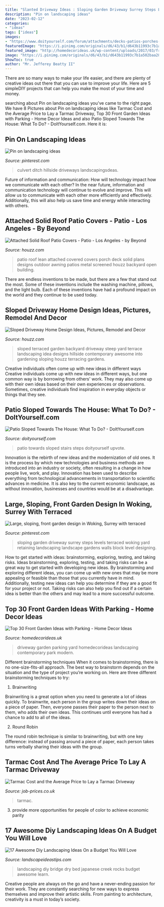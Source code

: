 ```yaml
---
title: "Slanted Driveway Ideas : Sloping Garden Driveway Surrey Steps Levels Terraced Woking Yard Retaining Landscaping Landscape Gardens Walls Block Level Designing"
description: "Pin on landscaping ideas"
date: "2023-02-12"
categories:
- "ideas"
tags: ["ideas"]
images:
- "https://www.doityourself.com/forum/attachments/decks-patios-porches-walkways-driveways-stairs-steps-docks/50157d1430778859-patio-sloped-towards-house-what-do-picture1.jpg"
featuredImage: "https://i.pinimg.com/originals/d6/43/b1/d643b11993c7b1a502baa285b0edf33d.jpg"
featured_image: "http://homedecorideas.uk/wp-content/uploads/2017/03/front-driveway-ideas-uk.jpg"
image: "https://i.pinimg.com/originals/d6/43/b1/d643b11993c7b1a502baa285b0edf33d.jpg"
ShowToc: true
author: "Mr. Jefferey Beatty II"
---
```



There are so many ways to make your life easier, and there are plenty of creative ideas out there that you can use to improve your life. Here are 5 simpleDIY projects that can help you make the most of your time and money.

	

		
searching about Pin on landscaping ideas you've came to the right page. We have 8 Pictures about Pin on landscaping ideas like Tarmac Cost and the Average Price to Lay a Tarmac Driveway, Top 30 Front Garden Ideas with Parking - Home Decor Ideas and also Patio Sloped Towards The House: What To Do? - DoItYourself.com. Here it is:
		
    
## Pin On Landscaping Ideas

<img loading=lazy src="https://i.pinimg.com/736x/d8/ce/e6/d8cee6f1a08e1c5c9e87fbabcec1f365.jpg" onerror="this.onerror=null;this.src='https://tse4.mm.bing.net/th?id=OIP.2HAmqg_ZCtaEj5NPzzYewQHaE8&amp;pid=15.1';" alt="Pin on landscaping ideas">

_Source: pinterest.com_

>culvert ditch hillside driveways landscapingsdeas. 

	

Future of information and communication: How will technology impact how we communicate with each other?
In the near future, information and communication technology will continue to evolve and improve. This will allow us to communicate with each other more efficiently and effectively. Additionally, this will also help us save time and energy while interacting with others.

    
## Attached Solid Roof Patio Covers - Patio - Los Angeles - By Beyond

<img loading=lazy src="https://st.hzcdn.com/simgs/dd21aea703c75704_4-2874/home-design.jpg" onerror="this.onerror=null;this.src='https://tse1.mm.bing.net/th?id=OIP.asfaqpDpw5YqRVImHmKBwQHaFj&amp;pid=15.1';" alt="Attached Solid Roof Patio Covers - Patio - Los Angeles - by Beyond">

_Source: houzz.com_

>patio roof lean attached covered covers porch deck solid plans designs outdoor awning patios metal screened houzz backyard open building. 

	

There are endless inventions to be made, but there are a few that stand out the most. Some of these inventions include the washing machine, pillows, and the light bulb. Each of these inventions have had a profound impact on the world and they continue to be used today.

    
## Sloped Driveway Home Design Ideas, Pictures, Remodel And Decor

<img loading=lazy src="http://st.hzcdn.com/fimgs/9b61f8660050c18f_3325-w500-h400-b0-p0--contemporary-exterior.jpg" onerror="this.onerror=null;this.src='https://tse2.mm.bing.net/th?id=OIP.P3v0CJna5JWXKpzXaSA6IgHaF7&amp;pid=15.1';" alt="Sloped Driveway Home Design Ideas, Pictures, Remodel and Decor">

_Source: houzz.com_

>sloped terraced garden backyard driveway steep yard terrace landscaping idea designs hillside contemporary awesome into gardening sloping houzz terracing gardens. 

	

Creative individuals often come up with new ideas in different ways
Creative individuals come up with new ideas in different ways, but one common way is by borrowing from others' work. They may also come up with their own ideas based on their own experiences or observations. Sometimes, creative individuals find inspiration in everyday objects or things that they see.

    
## Patio Sloped Towards The House: What To Do? - DoItYourself.com

<img loading=lazy src="https://www.doityourself.com/forum/attachments/decks-patios-porches-walkways-driveways-stairs-steps-docks/50157d1430778859-patio-sloped-towards-house-what-do-picture1.jpg" onerror="this.onerror=null;this.src='https://tse1.mm.bing.net/th?id=OIP.HqKqAsSURX5i64Yeg0f3wAHaFj&amp;pid=15.1';" alt="Patio Sloped Towards The House: What To Do? - DoItYourself.com">

_Source: doityourself.com_

>patio towards sloped stairs steps doityourself upvote. 

	

Innovation is the rebirth of new ideas and the modernization of old ones. It is the process by which new technologies and business methods are introduced into an industry or society, often resulting in a change in how people live, work, and play. Innovation has been used to describe everything from technological advancements in transportation to scientific advances in medicine. It is also key to the current economic landscape, as without innovation, businesses and countries would be at a disadvantage.

    
## Large, Sloping, Front Garden Design In Woking, Surrey With Terraced

<img loading=lazy src="https://i.pinimg.com/originals/d6/43/b1/d643b11993c7b1a502baa285b0edf33d.jpg" onerror="this.onerror=null;this.src='https://tse1.mm.bing.net/th?id=OIP.xr4QL6VsrrAs2K2_lpbUpgHaFj&amp;pid=15.1';" alt="Large, sloping, front garden design in Woking, Surrey with terraced">

_Source: pinterest.com_

>sloping garden driveway surrey steps levels terraced woking yard retaining landscaping landscape gardens walls block level designing. 

	

How to get started with ideas: brainstorming, exploring, testing, and taking risks.
Ideas brainstorming, exploring, testing, and taking risks can be a great way to get started with developing new ideas. By brainstorming and exploring different ideas, you can come up with new ones that may be more appealing or feasible than those that you currently have in mind. Additionally, testing new ideas can help you determine if they are a good fit for your project or not. Taking risks can also help you find out if a certain idea is better than the others and may lead to a more successful outcome.

    
## Top 30 Front Garden Ideas With Parking - Home Decor Ideas

<img loading=lazy src="http://homedecorideas.uk/wp-content/uploads/2017/03/front-driveway-ideas-uk.jpg" onerror="this.onerror=null;this.src='https://tse1.mm.bing.net/th?id=OIP.FCzvnvd7dWk5iYm1KUxHBwHaEM&amp;pid=15.1';" alt="Top 30 Front Garden Ideas with Parking - Home Decor Ideas">

_Source: homedecorideas.uk_

>driveway garden parking yard homedecorideas landscaping contemporary park modern. 

	

Different brainstorming techniques
When it comes to brainstorming, there is no one-size-fits-all approach. The best way to brainstorm depends on the situation and the type of project you’re working on. Here are three different brainstorming techniques to try:
1. Brainwriting

Brainwriting is a great option when you need to generate a lot of ideas quickly. To brainwrite, each person in the group writes down their ideas on a piece of paper. Then, everyone passes their paper to the person next to them, who adds their own ideas. This continues until everyone has had a chance to add to all of the ideas.

2. Round Robin

The round robin technique is similar to brainwriting, but with one key difference: instead of passing around a piece of paper, each person takes turns verbally sharing their ideas with the group.

    
## Tarmac Cost And The Average Price To Lay A Tarmac Driveway

<img loading=lazy src="https://job-prices.co.uk/wp-content/uploads/2017/03/tarmac1.jpg" onerror="this.onerror=null;this.src='https://tse2.mm.bing.net/th?id=OIP.8uM6VuZOEoC_lgyfGI9ApQHaFj&amp;pid=15.1';" alt="Tarmac Cost and the Average Price to Lay a Tarmac Driveway">

_Source: job-prices.co.uk_

>tarmac. 

	

3. provide more opportunities for people of color to achieve economic parity

    
## 17 Awesome Diy Landscaping Ideas On A Budget You Will Love

<img loading=lazy src="https://www.backyardboss.net/wp-content/uploads/2016/06/Japanese-bridge-dry-creek-bed.jpg" onerror="this.onerror=null;this.src='https://tse4.mm.bing.net/th?id=OIP.wu1j_x8Vo-3GqGF3dOFyCQAAAA&amp;pid=15.1';" alt="17 Awesome Diy Landscaping Ideas On a Budget You Will Love">

_Source: landscapeideastips.com_

>landscaping diy bridge dry bed japanese creek rocks budget awesome learn. 

	

Creative people are always on the go and have a never-ending passion for their work. They are constantly searching for new ways to express themselves and improve their artistic skills. From painting to architecture, creativity is a must in today’s society.

